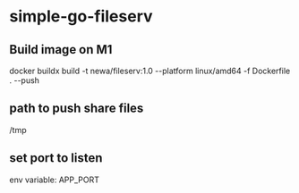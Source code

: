 # simple-go-fileserv

## Build image on M1

docker buildx build -t newa/fileserv:1.0 --platform linux/amd64 -f Dockerfile . --push

## path to push share files

/tmp

## set port to listen

env variable: APP_PORT
